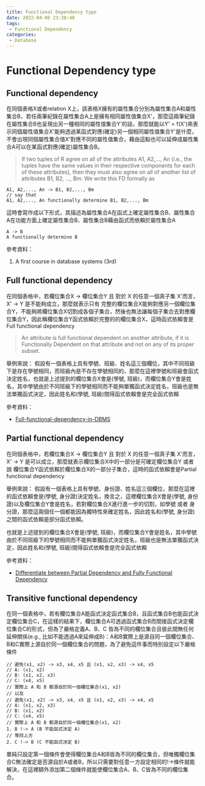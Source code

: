 ```yaml
---
title: Functional Dependency type
date: 2022-04-06 23:38:48
tags:
 - Functional Dependency
categories:
 - Database
---
```


# Functional Dependency type


## Functional dependency

在同個表格X或者relation X上，該表格X擁有的屬性集合分別為屬性集合A和屬性集合B，若任兩筆紀錄在屬性集合A上是擁有相同屬性值集合X'，那麼這兩筆紀錄在屬性集合B也呈現出另一種相同的屬性值集合Y'的話，那麼就能以Y' = f(X')來表示同個屬性值集合X'能夠透過某函式對應(確定)另一個相同屬性值集合Y'是什麼，不會出現同個屬性集合值X'對應不同的屬性值集合，藉由這點也可以延伸成屬性集合A可以在某函式對應(確定)屬性集合B。
> If two tuples of R agree on all of the attributes A1, A2,..., An (i.e., the tuples have the same values in their respective components for each of these attributes), then they must also agree on all of another list of attributes B1, B2, ..., Bm. We write this FD formally as 
```
A1, A2,..., An -> B1, B2,..., Bm
// say that
A1, A2,..., An functionally determine B1, B2,..., Bm
```

這時會寫作成以下形式，其描述為屬性集合A在函式上確定屬性集合B、屬性集合A在功能方面上確定屬性集合B、屬性集合B藉由函式而依賴於屬性集合A
```
A -> B
A functionally determine B
```
參考資料：
1. A first course in database systems (3rd)
## Full functional dependency
在同個表格中，若欄位集合X -> 欄位集合Y 且 對於 X 的任意一個真子集 X'而言， X' -> Y 是不能夠成立，那麼就表示只有
完整的欄位集合X能夠對應另一個欄位集合Y，不能夠將欄位集合X切割成各個子集合，然後也無法讓每個子集合去對應欄位集合Y，因此稱欄位集合Y函式依賴於完整的的欄位集合X，這時函式依賴會是Full functional dependency

> An attribute is full functional dependent on another attribute, if it is Functionally Dependent on that attribute and not on any of its proper subset.

舉例來說：
假設有一個表格上具有學號、班級、姓名這三個欄位，其中不同班級下是存在學號相同，而班級內是不存在學號相同的，那麼在這裡學號和班級會函式決定姓名，也就是上述提到的欄位集合X會是(學號, 班級)，而欄位集合Y會是姓名，其中學號由於不同班級下的學號相同而不能夠單獨函式決定姓名，班級也是無法單獨函式決定，因此姓名和(學號, 班級)間得函式依賴會是完全函式依賴

參考資料：
- [Full-functional-dependency-in-DBMS](https://www.tutorialspoint.com/Fully-functional-dependency-in-DBMS)

## Partial functional dependency
在同個表格中，若欄位集合X -> 欄位集合Y 且 對於 X 的任意一個真子集 X'而言， X' -> Y 是可以成立，那麼就表示欄位集合X中的一部分是可確定欄位集合Y 或者說 欄位集合Y函式依賴於欄位集合X的一部分子集合，這時的函式依賴會是Partial functional dependency

舉例來說：
假設有一個表格上具有學號、身份證、姓名這三個欄位，那麼在這裡的函式依賴會是(學號, 身分證)決定姓名，換言之，這裡欄位集合X會是(學號, 身份證)以及欄位集合Y會是姓名，若對欄位集合X進行進一步的切割，如學號 或者 身分證，那麼這兩個任一個都能因為獨特性來確定姓名，因此姓名和(學號, 身分證)之間的函式依賴是部分函式依賴。

也就是上述提到的欄位集合X會是(學號, 班級)，而欄位集合Y會是姓名，其中學號由於不同班級下的學號相同而不能夠單獨函式決定姓名，班級也是無法單獨函式決定，因此姓名和(學號, 班級)間得函式依賴會是完全函式依賴


參考資料：
- [Differentiate between Partial Dependency and Fully Functional Dependency](https://www.geeksforgeeks.org/differentiate-between-partial-dependency-and-fully-functional-dependency/)

## Transitive functional dependency
在同一個表格中，若有欄位集合A能函式決定函式集合B，且函式集合B也能函式決定欄位集合C，在這樣的結果下，欄位集合A可透過函式集合B而間接函式決定欄位集合C的形式，但為了嚴格定義A、B、C 皆為不同的欄位集合且彼此間無任何延伸關係(e.g., 比如不能透過A來延伸成B)：A和B實際上是源自同一個欄位集合、B和C實際上源自於同一個欄位集合的問題，為了避免這件事而特別設定以下嚴格條件

```
// 避免(x1, x2) -> x3, x4, x5 且 (x1, x2, x3) -> x4, x5
// A: (x1, x2) 
// B: (x1, x2, x3)
// C: (x4, x5)
// 實際上 A 和 B 都源自於同一個欄位集合(x1, x2)
// 以及
// 避免(x1, x2) -> x3, x4, x5 且 (x1, x2, x3) -> x4, x5
// A: (x1, x2, x3)
// B: (x1, x2)
// C: (x4, x5)
// 實際上 A 和 B 都源自於同一個欄位集合(x1, x2)
1. B !-> A (B 不能函式決定 A) 
// 等同上方
2. C !-> B (C 不能函式決定 B)
```
單純只設定第一個條件會使得欄位集合A和B皆為不同的欄位集合，但唯獨欄位集合C無法確定是否源自於A或者B，所以只需要對任意一方設定相同的!->條件就能解決，在這裡額外添加第二個條件就能使欄位集合A、B、C皆為不同的欄位集合。